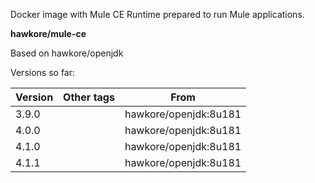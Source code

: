 Docker image with Mule CE Runtime prepared to run Mule applications.

**hawkore/mule-ce**

Based on hawkore/openjdk

Versions so far:

| Version | Other tags | From                  |
| ------- | ---------- | --------------------- |
| 3.9.0   |            | hawkore/openjdk:8u181 |
| 4.0.0   |            | hawkore/openjdk:8u181 |
| 4.1.0   |            | hawkore/openjdk:8u181 |
| 4.1.1   |            | hawkore/openjdk:8u181 |